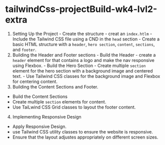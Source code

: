 # tailwindCss-projectBuild-wk4-lvl2-extra
  1. Setting Up the Project
    - Create the structure 
    - creat an `index.htlm`
    - Include the Tailwind CSS file using a CND in the `head` section
    - Create a basic HTML structure with a `header`, `hero section`, `content`, `sections`, and `footer`.
  2. Building the Header and Footer sections
    - Build the Header
    - create a `header` element for that contains a logo and make the nav responsive using Flexbox.
    - Build the Hero Section
    - Create multiple `section` element for the hero section with a background image and centered text.
    - Use Tailwind CSS classes for the background image and Flexbox for centering content. 
  3. Building the Content Sections and Footer.
   - Build the Content Sections
   - Create multiple `section` elements for content.
   - Use TaiLwind CSS Grid classes to layout the footer content.
  4. Implementing Responsive Design
   - Apply Responsive Design.
   - use Tailwind CSS utility classes to ensure the website is responsive.
   - Ensure that the layout adjustes appropriately on different screen sizes.